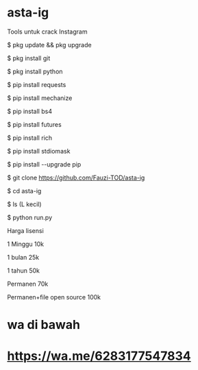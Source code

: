 # asta-ig

Tools untuk crack Instagram

$ pkg update && pkg upgrade

$ pkg install git

$ pkg install python

$ pip install requests

$ pip install mechanize

$ pip install bs4

$ pip install futures

$ pip install rich

$ pip install stdiomask

$ pip install --upgrade pip

$ git clone https://github.com/Fauzi-TOD/asta-ig

$ cd asta-ig

$ ls (L kecil)

$ python run.py

Harga lisensi

1 Minggu 10k

1 bulan 25k

1 tahun 50k

Permanen 70k

Permanen+file open source 100k

# wa di bawah

# https://wa.me/6283177547834
